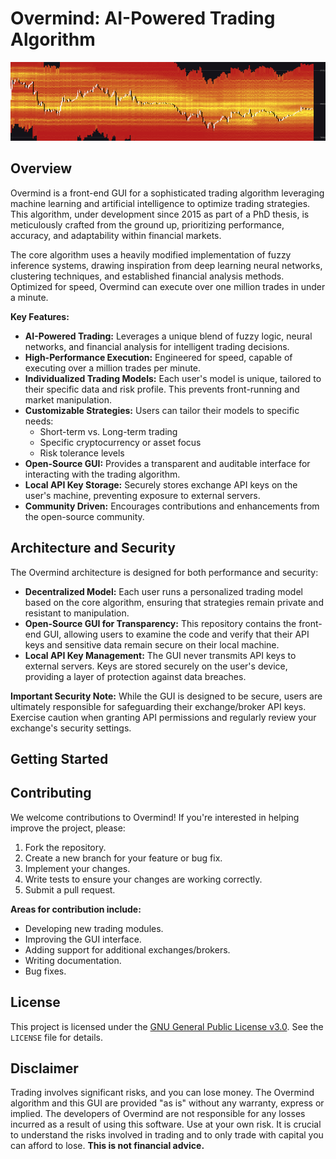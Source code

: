 # Overmind: AI-Powered Trading Algorithm

![Overmind](src/assets/banners/banner.png)

## Overview

Overmind is a front-end GUI for a sophisticated trading algorithm leveraging machine learning and artificial intelligence to optimize trading strategies. This algorithm, under development since 2015 as part of a PhD thesis, is meticulously crafted from the ground up, prioritizing performance, accuracy, and adaptability within financial markets.

The core algorithm uses a heavily modified implementation of fuzzy inference systems, drawing inspiration from deep learning neural networks, clustering techniques, and established financial analysis methods. Optimized for speed, Overmind can execute over one million trades in under a minute.

**Key Features:**

*   **AI-Powered Trading:**  Leverages a unique blend of fuzzy logic, neural networks, and financial analysis for intelligent trading decisions.
*   **High-Performance Execution:** Engineered for speed, capable of executing over a million trades per minute.
*   **Individualized Trading Models:**  Each user's model is unique, tailored to their specific data and risk profile. This prevents front-running and market manipulation.
*   **Customizable Strategies:**  Users can tailor their models to specific needs:
    *   Short-term vs. Long-term trading
    *   Specific cryptocurrency or asset focus
    *   Risk tolerance levels
*   **Open-Source GUI:** Provides a transparent and auditable interface for interacting with the trading algorithm.
*   **Local API Key Storage:** Securely stores exchange API keys on the user's machine, preventing exposure to external servers.
*   **Community Driven:**  Encourages contributions and enhancements from the open-source community.

## Architecture and Security

The Overmind architecture is designed for both performance and security:

*   **Decentralized Model:** Each user runs a personalized trading model based on the core algorithm, ensuring that strategies remain private and resistant to manipulation.
*   **Open-Source GUI for Transparency:**  This repository contains the front-end GUI, allowing users to examine the code and verify that their API keys and sensitive data remain secure on their local machine.
*   **Local API Key Management:** The GUI never transmits API keys to external servers. Keys are stored securely on the user's device, providing a layer of protection against data breaches.

**Important Security Note:**  While the GUI is designed to be secure, users are ultimately responsible for safeguarding their exchange/broker API keys. Exercise caution when granting API permissions and regularly review your exchange's security settings.

## Getting Started

## Contributing

We welcome contributions to Overmind!  If you're interested in helping improve the project, please:

1.  Fork the repository.
2.  Create a new branch for your feature or bug fix.
3.  Implement your changes.
4.  Write tests to ensure your changes are working correctly.
5.  Submit a pull request.

**Areas for contribution include:**

*   Developing new trading modules.
*   Improving the GUI interface.
*   Adding support for additional exchanges/brokers.
*   Writing documentation.
*   Bug fixes.

## License

This project is licensed under the [GNU General Public License v3.0](LICENSE). See the `LICENSE` file for details.

## Disclaimer

Trading involves significant risks, and you can lose money. The Overmind algorithm and this GUI are provided "as is" without any warranty, express or implied. The developers of Overmind are not responsible for any losses incurred as a result of using this software. Use at your own risk. It is crucial to understand the risks involved in trading and to only trade with capital you can afford to lose.  **This is not financial advice.**
